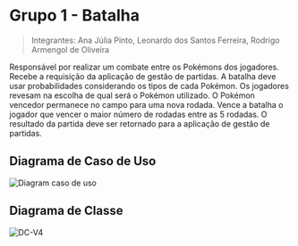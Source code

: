 # Grupo 1 - Batalha
> Integrantes: Ana Júlia Pinto, Leonardo dos Santos Ferreira, Rodrigo Armengol de Oliveira

Responsável por realizar um combate entre os Pokémons dos jogadores. Recebe a requisição da aplicação de gestão de partidas. A batalha deve usar probabilidades considerando os tipos de cada Pokémon. Os jogadores revesam na escolha de qual será o Pokémon utilizado. O Pokémon vencedor permanece no campo para uma nova rodada. Vence a batalha o jogador que vencer o maior número de rodadas entre as 5 rodadas. O resultado da partida deve ser retornado para a aplicação de gestão de partidas.

## Diagrama de Caso de Uso
![Diagram caso de uso](https://github.com/user-attachments/assets/448d6284-3d2c-4f37-a959-5f124ba46ef3)

## Diagrama de Classe
![DC-V4](https://github.com/user-attachments/assets/f228ca4e-852e-4612-945c-0517e8149227)
